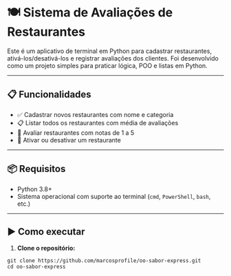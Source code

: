 # 🍽️ Sistema de Avaliações de Restaurantes

Este é um aplicativo de terminal em Python para cadastrar restaurantes, ativá-los/desativá-los e registrar avaliações dos clientes. Foi desenvolvido como um projeto simples para praticar lógica, POO e listas em Python.

---

## 📋 Funcionalidades

- ✅ Cadastrar novos restaurantes com nome e categoria
- 📋 Listar todos os restaurantes com média de avaliações
- 📝 Avaliar restaurantes com notas de 1 a 5
- 🔄 Ativar ou desativar um restaurante

---

## 📦 Requisitos

- Python 3.8+
- Sistema operacional com suporte ao terminal (`cmd`, `PowerShell`, `bash`, etc.)

---

## ▶️ Como executar

1. **Clone o repositório:**
```
git clone https://github.com/marcosprofile/oo-sabor-express.git
cd oo-sabor-express
